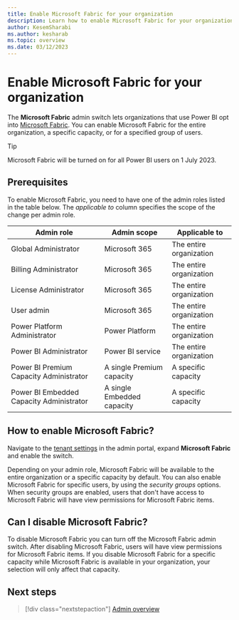 ```yaml
---
title: Enable Microsoft Fabric for your organization
description: Learn how to enable Microsoft Fabric for your organization.
author: KesemSharabi
ms.author: kesharab
ms.topic: overview
ms.date: 03/12/2023
---
```


# Enable Microsoft Fabric for your organization

The **Microsoft Fabric** admin switch lets organizations that use Power BI opt into [Microsoft Fabric](/power-bi/developer/visuals/create-r-based-power-bi-desktop). You can enable Microsoft Fabric for the entire organization, a specific capacity, or for a specified group of users.

>[!Tip]
>Microsoft Fabric will be turned on for all Power BI users on 1 July 2023.

## Prerequisites

To enable Microsoft Fabric, you need to have one of the admin roles listed in the table below. The *applicable to* column specifies the scope of the change per admin role.

| **Admin role**                           | **Admin scope**            | **Applicable to**       |
|------------------------------------------|----------------------------|-------------------------|
| Global Administrator                     | Microsoft 365              | The entire organization |
| Billing Administrator                    | Microsoft 365              | The entire organization |
| License Administrator                    | Microsoft 365              | The entire organization |
| User admin                               | Microsoft 365              | The entire organization |
| Power Platform Administrator             | Power Platform             | The entire organization |
| Power BI Administrator                   | Power BI service           | The entire organization |
| Power BI Premium Capacity Administrator  | A single Premium capacity  | A specific capacity     |
| Power BI Embedded Capacity Administrator | A single Embedded capacity | A specific capacity     |

## How to enable Microsoft Fabric?

Navigate to the [tenant settings](/power-bi/admin/service-admin-portal-about-tenant-settings#how-to-get-to-the-tenant-settings) in the admin portal, expand **Microsoft Fabric** and enable the switch.

Depending on your admin role, Microsoft Fabric will be available to the entire organization or a specific capacity by default. You can also enable Microsoft Fabric for specific users, by using the *security groups* options. When security groups are enabled, users that don't have access to Microsoft Fabric will have view permissions for Microsoft Fabric items.

## Can I disable Microsoft Fabric?

To disable Microsoft Fabric you can turn off the Microsoft Fabric admin switch. After disabling Microsoft Fabric, users will have view permissions for Microsoft Fabric items. If you disable Microsoft Fabric for a specific capacity while Microsoft Fabric is available in your organization, your selection will only affect that capacity.

## Next steps

>[!div class="nextstepaction"]
>[Admin overview](admin-overview.md)
